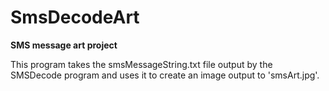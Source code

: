 # SmsDecodeArt
**SMS message art project**

This program takes the smsMessageString.txt file output by the SMSDecode program and uses it to create an image output to 'smsArt.jpg'.